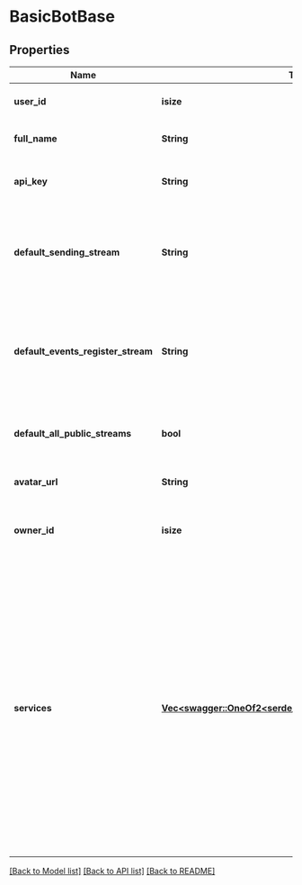 # BasicBotBase

## Properties
Name | Type | Description | Notes
------------ | ------------- | ------------- | -------------
**user_id** | **isize** | The user id of the bot.  | [optional] [default to None]
**full_name** | **String** | The full name of the bot.  | [optional] [default to None]
**api_key** | **String** | The API key of the bot which it uses to make API requests.  | [optional] [default to None]
**default_sending_stream** | **String** | The default sending stream of the bot. Null if the bot doesn't have a default sending stream.  | [optional] [default to None]
**default_events_register_stream** | **String** | The default stream for which the bot receives events/register data. Null if the bot doesn't have such a default stream.  | [optional] [default to None]
**default_all_public_streams** | **bool** | Whether the bot can send messages to all streams by default.  | [optional] [default to None]
**avatar_url** | **String** | The URL of the bot's avatar.  | [optional] [default to None]
**owner_id** | **isize** | The user id of the bot's owner.  Null if the bot has no owner.  | [optional] [default to None]
**services** | [**Vec<swagger::OneOf2<serde_json::Value,serde_json::Value>>**](swagger::OneOf2<serde_json::Value,serde_json::Value>.md) | The \"Services\" array contains extra configuration fields only relevant for Outgoing webhook bots and Embedded bots.  It is always a single-element array.  We consider this part of the Zulip API to be unstable; it is used only for UI elements for administering bots and is likely to change.  | [optional] [default to None]

[[Back to Model list]](../README.md#documentation-for-models) [[Back to API list]](../README.md#documentation-for-api-endpoints) [[Back to README]](../README.md)


